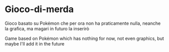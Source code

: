 # Gioco-di-merda
Gioco basato su Pokémon che per ora non ha praticamente nulla, neanche la grafica, ma magari in futuro la inserirò

Game based on Pokémon which has nothing for now, not even graphics, but maybe I'll add it in the future
